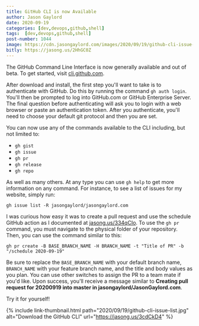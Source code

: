 ```yaml
---
title: GitHub CLI is now Available
author: Jason Gaylord
date: 2020-09-19
categories: [dev,devops,github,shell]
tags:  [dev,devops,github,shell]
post-number: 1044
image: https://cdn.jasongaylord.com/images/2020/09/19/github-cli-issue-list.jpg
bitly: https://jasong.us/2HhGC0Z
---
```


The GitHub Command Line Interface is now generally available and out of beta. To get started, visit [cli.github.com](https://jasong.us/3cdCkD4). 

After download and install, the first step you'll want to take is to authenticate with GitHub. Do this by running the command `gh auth login`. You'll then be prompted to log into GitHub.com or GitHub Enterprise Server. The final question before authenticating will ask you to login with a web browser or paste an authentication token. After you authenticate, you'll need to choose your default git protocol and then you are set.

You can now use any of the commands available to the CLI including, but not limited to:

* `gh gist`
* `gh issue`
* `gh pr`
* `gh release`
* `gh repo`

As well as many others. At any type you can use `gh help` to get more information on any command. For instance, to see a list of issues for my website, simply run:

```shell
gh issue list -R jasongaylord/jasongaylord.com
```

I was curious how easy it was to create a pull request and use the schedule GitHub action as I documented at [jasong.us/334qCIo](https://jasong.us/334qCIo). To use the `gh pr` command, you must navigate to the physical folder of your repository. Then, you can use the command similar to this:

```shell
gh pr create -B BASE_BRANCH_NAME -H BRANCH_NAME -t "Title of PR" -b "/schedule 2020-09-19"
```

Be sure to replace the `BASE_BRANCH_NAME` with your default branch name, `BRANCH_NAME` with your feature branch name, and the title and body values as you plan. You can use other switches to assign the PR to a team mate if you'd like. Upon success, you'll receive a message similar to **Creating pull request for 20200919 into master in jasongaylord/JasonGaylord.com**.

Try it for yourself!

{% include link-thumbnail.html path="2020/09/19/github-cli-issue-list.jpg" alt="Download the GitHub CLI" url="https://jasong.us/3cdCkD4" %}